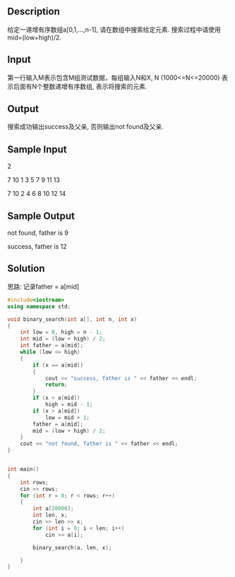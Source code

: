 ## Description
给定一递增有序数组a[0,1,...,n-1], 请在数组中搜索给定元素. 搜索过程中请使用mid=(low+high)/2.

## Input
第一行输入M表示包含M组测试数据，每组输入N和X, N (1000<=N<=20000) 表示后面有N个整数递增有序数组, 表示将搜索的元素.

## Output
搜索成功输出success及父亲, 否则输出not found及父亲.

## Sample Input
2

7 10 1 3 5 7 9 11 13

7 10 2 4 6 8 10 12 14

## Sample Output
not found, father is 9

success, father is 12


## Solution
思路: 记录father = a[mid]

```C++
#include<iostream>
using namespace std;

void binary_search(int a[], int n, int x)
{
    int low = 0, high = n - 1;
    int mid = (low + high) / 2;
    int father = a[mid];
    while (low <= high)
    {
        if (x == a[mid])
        {
            cout << "success, father is " << father << endl;
            return;
        }           
        if (x < a[mid])
            high = mid - 1;
        if (x > a[mid])
            low = mid + 1;
        father = a[mid];
        mid = (low + high) / 2;
    }
    cout << "not found, father is " << father << endl;
}


int main()
{
    int rows;
    cin >> rows;
    for (int r = 0; r < rows; r++)
    {
        int a[20000];
        int len, x;
        cin >> len >> x;
        for (int i = 0; i < len; i++)
            cin >> a[i];

        binary_search(a, len, x);

    }
}

```
